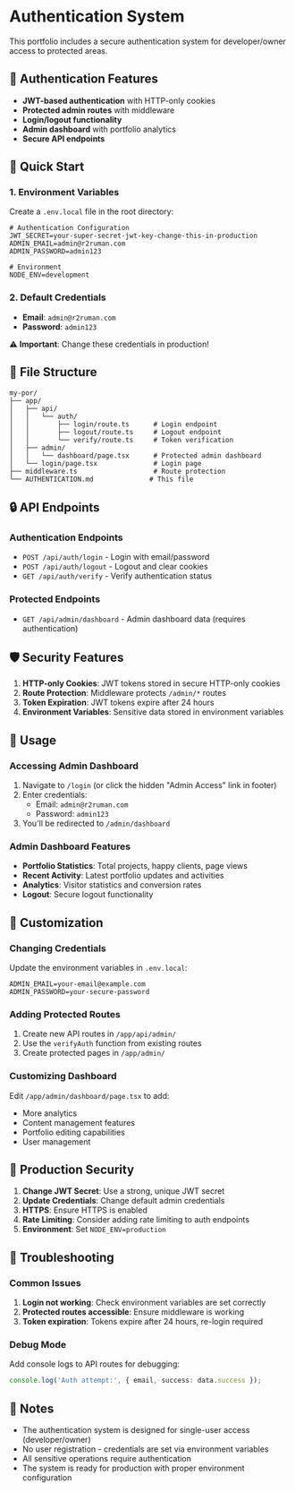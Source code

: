 # Authentication System

This portfolio includes a secure authentication system for developer/owner access to protected areas.

## 🔐 Authentication Features

- **JWT-based authentication** with HTTP-only cookies
- **Protected admin routes** with middleware
- **Login/logout functionality**
- **Admin dashboard** with portfolio analytics
- **Secure API endpoints**

## 🚀 Quick Start

### 1. Environment Variables

Create a `.env.local` file in the root directory:

```env
# Authentication Configuration
JWT_SECRET=your-super-secret-jwt-key-change-this-in-production
ADMIN_EMAIL=admin@r2ruman.com
ADMIN_PASSWORD=admin123

# Environment
NODE_ENV=development
```

### 2. Default Credentials

- **Email**: `admin@r2ruman.com`
- **Password**: `admin123`

⚠️ **Important**: Change these credentials in production!

## 📁 File Structure

```
my-por/
├── app/
│   ├── api/
│   │   └── auth/
│   │       ├── login/route.ts      # Login endpoint
│   │       ├── logout/route.ts     # Logout endpoint
│   │       └── verify/route.ts     # Token verification
│   ├── admin/
│   │   └── dashboard/page.tsx      # Protected admin dashboard
│   └── login/page.tsx              # Login page
├── middleware.ts                   # Route protection
└── AUTHENTICATION.md              # This file
```

## 🔒 API Endpoints

### Authentication Endpoints

- `POST /api/auth/login` - Login with email/password
- `POST /api/auth/logout` - Logout and clear cookies
- `GET /api/auth/verify` - Verify authentication status

### Protected Endpoints

- `GET /api/admin/dashboard` - Admin dashboard data (requires authentication)

## 🛡️ Security Features

1. **HTTP-only Cookies**: JWT tokens stored in secure HTTP-only cookies
2. **Route Protection**: Middleware protects `/admin/*` routes
3. **Token Expiration**: JWT tokens expire after 24 hours
4. **Environment Variables**: Sensitive data stored in environment variables

## 🎯 Usage

### Accessing Admin Dashboard

1. Navigate to `/login` (or click the hidden "Admin Access" link in footer)
2. Enter credentials:
   - Email: `admin@r2ruman.com`
   - Password: `admin123`
3. You'll be redirected to `/admin/dashboard`

### Admin Dashboard Features

- **Portfolio Statistics**: Total projects, happy clients, page views
- **Recent Activity**: Latest portfolio updates and activities
- **Analytics**: Visitor statistics and conversion rates
- **Logout**: Secure logout functionality

## 🔧 Customization

### Changing Credentials

Update the environment variables in `.env.local`:

```env
ADMIN_EMAIL=your-email@example.com
ADMIN_PASSWORD=your-secure-password
```

### Adding Protected Routes

1. Create new API routes in `/app/api/admin/`
2. Use the `verifyAuth` function from existing routes
3. Create protected pages in `/app/admin/`

### Customizing Dashboard

Edit `/app/admin/dashboard/page.tsx` to add:
- More analytics
- Content management features
- Portfolio editing capabilities
- User management

## 🚨 Production Security

1. **Change JWT Secret**: Use a strong, unique JWT secret
2. **Update Credentials**: Change default admin credentials
3. **HTTPS**: Ensure HTTPS is enabled
4. **Rate Limiting**: Consider adding rate limiting to auth endpoints
5. **Environment**: Set `NODE_ENV=production`

## 🐛 Troubleshooting

### Common Issues

1. **Login not working**: Check environment variables are set correctly
2. **Protected routes accessible**: Ensure middleware is working
3. **Token expiration**: Tokens expire after 24 hours, re-login required

### Debug Mode

Add console logs to API routes for debugging:

```typescript
console.log('Auth attempt:', { email, success: data.success });
```

## 📝 Notes

- The authentication system is designed for single-user access (developer/owner)
- No user registration - credentials are set via environment variables
- All sensitive operations require authentication
- The system is ready for production with proper environment configuration 